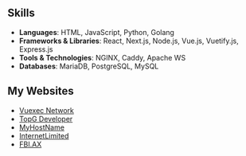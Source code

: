## Skills
- **Languages**: HTML, JavaScript, Python, Golang
- **Frameworks & Libraries**: React, Next.js, Node.js, Vue.js, Vuetify.js, Express.js
- **Tools & Technologies**: NGINX, Caddy, Apache WS
- **Databases**: MariaDB, PostgreSQL, MySQL

## My Websites
- [Vuexec Network](https://vuexec.com/)
- [TopG Developer](https://topg.dev/)
- [MyHostName](https://my-host.name/)
- [InternetLimited](https://internet.limited/)
- [FBI.AX](https://fbi.ax/)

<!---
Vuexec/Vuexec is a ✨ special ✨ repository because its `README.md` (this file) appears on your GitHub profile.
You can click the Preview link to take a look at your changes.
--->
